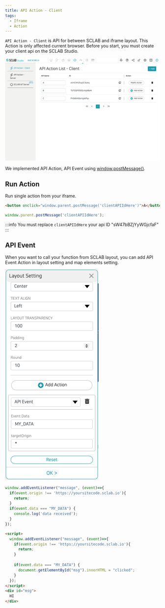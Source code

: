 ```yaml
---
title: API Action - Client
tags:
  - Iframe
  - Action
---
```


`API Action - Client` is API for between SCLAB and iframe layout.
This Action is only affected current browser.
Before you start, you must create your client api on the SCLAB Studio.

![Client API Page Screen Shot](./api_action_client_screen_shot.png)

We implemented API Action, API Event using [window.postMessage()](https://developer.mozilla.org/en-US/docs/Web/API/Window/postMessage).

## Run Action

Run single action from your iframe.

```html
<button onclick="window.parent.postMessage('clientAPIIdHere')">A</button>
```

```javascript
window.parent.postMessage('clientAPIIdHere');
```

:::info
You must replace `clientAPIIdHere` your api ID "sW47bBZjYyWGjcfaF"
:::

## API Event

  When you want to call your function from SCLAB layout, you can add API Event Action in layout setting and map elements setting.

![Layout Setting Screent Shot](./layout_API_EVENT_screen_shot.png)

```javascript
window.addEventListener("message", (event)=>{
  if(event.origin !== 'https://yoursitecode.sclab.io'){
    return;
  }
  if(event.data === "MY_DATA") {
    console.log('data received');
  }
});
```

```html
<script>
  window.addEventListener("message", (event)=>{
    if(event.origin !== 'https://yoursitecode.sclab.io'){
      return;
    }
    
    if(event.data === "MY_DATA") {
      document.getElementById("msg").innerHTML = "clicked";
    }
  });
</script>
<div id="msg">
  HI
</div>
```